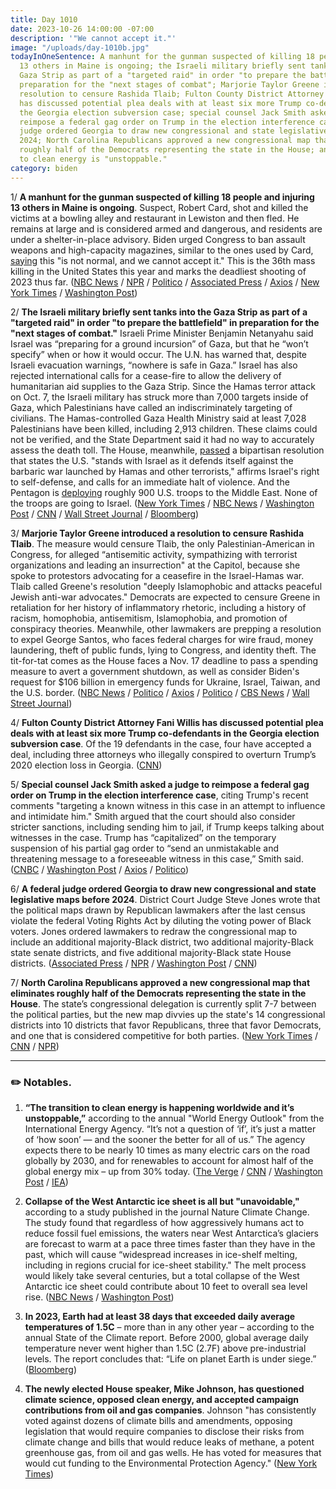 ```yaml
---
title: Day 1010
date: 2023-10-26 14:00:00 -07:00
description: '"We cannot accept it."'
image: "/uploads/day-1010b.jpg"
todayInOneSentence: A manhunt for the gunman suspected of killing 18 people and injuring
  13 others in Maine is ongoing; the Israeli military briefly sent tanks into the
  Gaza Strip as part of a "targeted raid" in order "to prepare the battlefield" in
  preparation for the "next stages of combat"; Marjorie Taylor Greene introduced a
  resolution to censure Rashida Tlaib; Fulton County District Attorney Fani Willis
  has discussed potential plea deals with at least six more Trump co-defendants in
  the Georgia election subversion case; special counsel Jack Smith asked a judge to
  reimpose a federal gag order on Trump in the election interference case; a federal
  judge ordered Georgia to draw new congressional and state legislative maps before
  2024; North Carolina Republicans approved a new congressional map that eliminates
  roughly half of the Democrats representing the state in the House; and the transition
  to clean energy is "unstoppable."
category: biden
---
```


1/ **A manhunt for the gunman suspected of killing 18 people and injuring 13 others in Maine is ongoing**. Suspect, Robert Card, shot and killed the victims at a bowling alley and restaurant in Lewiston and then fled. He remains at large and is considered armed and dangerous, and residents are under a shelter-in-place advisory. Biden urged Congress to ban assault weapons and high-capacity magazines, similar to the ones used by Card, [saying](https://www.whitehouse.gov/briefing-room/statements-releases/2023/10/26/statement-from-president-joe-biden-on-the-shooting-in-lewiston-maine/) this "is not normal, and we cannot accept it." This is the 36th mass killing in the United States this year and marks the deadliest shooting of 2023 thus far. ([NBC News](https://www.nbcnews.com/news/us-news/live-blog/lewiston-maine-shooting-manhunt-gunman-police-live-rcna122270) / [NPR](https://www.npr.org/live-updates/maine-lewiston-shooting-manhunt) / [Politico](https://www.politico.com/news/2023/10/25/active-shooter-lewiston-maine-00123672) / [Associated Press](https://apnews.com/live/lewiston-maine-shooting-live-updates) / [Axios](https://www.axios.com/2017/12/15/deadliest-mass-shootings-modern-us-history) / [New York Times](https://www.nytimes.com/live/2023/10/25/us/lewiston-maine-shooting) / [Washington Post](https://www.washingtonpost.com/nation/2023/10/25/lewiston-maine-shooting-live-updates/))

2/ **The Israeli military briefly sent tanks into the Gaza Strip as part of a "targeted raid" in order "to prepare the battlefield" in preparation for the "next stages of combat."** Israeli Prime Minister Benjamin Netanyahu said Israel was “preparing for a ground incursion” of Gaza, but that he “won’t specify” when or how it would occur. The U.N. has warned that, despite Israeli evacuation warnings, “nowhere is safe in Gaza.” Israel has also rejected international calls for a cease-fire to allow the delivery of humanitarian aid supplies to the Gaza Strip. Since the Hamas terror attack on Oct. 7, the Israeli military has struck more than 7,000 targets inside of Gaza, which Palestinians have called an indiscriminately targeting of civilians. The Hamas-controlled Gaza Health Ministry said at least 7,028 Palestinians have been killed, including 2,913 children. These claims could not be verified, and the State Department said it had no way to accurately assess the death toll. The House, meanwhile, [passed](https://www.politico.com/live-updates/2023/10/25/congress/house-israel-resolution-00123590) a bipartisan resolution that states the U.S. "stands with Israel as it defends itself against the barbaric war launched by Hamas and other terrorists," affirms Israel's right to self-defense, and calls for an immediate halt of violence. And the Pentagon is [deploying](https://www.cnn.com/2023/10/26/politics/us-troops-deploying-middle-east/index.html) roughly 900 U.S. troops to the Middle East. None of the troops are going to Israel. ([New York Times](https://www.nytimes.com/live/2023/10/26/world/israel-hamas-war-gaza-news) / [NBC News](https://www.nbcnews.com/news/world/live-blog/israel-hamas-war-live-updates-rcna122266) / [Washington Post](https://www.washingtonpost.com/world/2023/10/26/israel-war-hamas-gaza-news-palestine/) / [CNN](https://www.cnn.com/middleeast/live-news/israel-hamas-war-gaza-news-10-26-23/index.html) / [Wall Street Journal](https://www.wsj.com/livecoverage/israel-hamas-war-palestinians-news) / [Bloomberg](https://www.bloomberg.com/news/articles/2023-10-26/israel-latest-army-attacks-targets-in-northern-gaza-ground-raid?srnd=premium&sref=MIBMEEoj))

3/ **Marjorie Taylor Greene introduced a resolution to censure Rashida Tlaib**. The measure would censure Tlaib, the only Palestinian-American in Congress, for alleged “antisemitic activity, sympathizing with terrorist organizations and leading an insurrection" at the Capitol, because she spoke to protestors advocating for a ceasefire in the Israel-Hamas war. Tlaib called Greene's resolution "deeply Islamophobic and attacks peaceful Jewish anti-war advocates." Democrats are expected to censure Greene in retaliation for her history of inflammatory rhetoric, including a history of racism, homophobia, antisemitism, Islamophobia, and promotion of conspiracy theories. Meanwhile, other lawmakers are prepping a resolution to expel George Santos, who faces federal charges for wire fraud, money laundering, theft of public funds, lying to Congress, and identity theft. The tit-for-tat comes as the House faces a Nov. 17 deadline to pass a spending measure to avert a government shutdown, as well as consider Biden's request for $106 billion in emergency funds for Ukraine, Israel, Taiwan, and the U.S. border. ([NBC News](https://www.nbcnews.com/politics/congress/rep-marjorie-taylor-greene-files-censure-resolution-accusing-rep-rashi-rcna122329) / [Politico](https://www.politico.com/live-updates/2023/10/26/congress/gop-readies-tlaib-censure-push-00123731) / [Axios](https://www.axios.com/2023/10/26/marjorie-taylor-greene-censuring-rashida-tlaib) / [Politico](https://www.politico.com/live-updates/2023/10/26/congress/maine-shooting-collins-king-suspect-00123767) / [CBS News](https://www.cbsnews.com/news/george-santos-expel-from-house/) / [Wall Street Journal](https://www.wsj.com/politics/new-speaker-mike-johnsons-to-do-list-a-looming-funding-deadline-and-israel-ukraine-aid-8f4a3200))

4/ **Fulton County District Attorney Fani Willis has discussed potential plea deals with at least six more Trump co-defendants in the Georgia election subversion case**. Of the 19 defendants in the case, four have accepted a deal, including three attorneys who illegally conspired to overturn Trump’s 2020 election loss in Georgia. ([CNN](https://www.cnn.com/2023/10/25/politics/fulton-county-da-is-discussing-plea-deals-with-at-least-5-more-trump-co-defendants/))

5/ **Special counsel Jack Smith asked a judge to reimpose a federal gag order on Trump in the election interference case**, citing Trump's recent comments "targeting a known witness in this case in an attempt to influence and intimidate him." Smith argued that the court should also consider stricter sanctions, including sending him to jail, if Trump keeps talking about witnesses in the case. Trump has “capitalized” on the temporary suspension of his partial gag order to “send an unmistakable and threatening message to a foreseeable witness in this case,” Smith said. ([CNBC](https://www.cnbc.com/2023/10/26/trump-election-case-jack-smith-wants-gag-order-reimposed.html) / [Washington Post](https://www.washingtonpost.com/national-security/2023/10/25/special-counsel-trump-trial-comments-jail/) / [Axios](https://www.axios.com/2023/10/26/trump-meadows-gag-order-smith) / [Politico](https://www.politico.com/news/2023/10/25/special-counsel-trump-federal-gag-order-00123676))

6/ **A federal judge ordered Georgia to draw new congressional and state legislative maps before 2024**. District Court Judge Steve Jones wrote that the political maps drawn by Republican lawmakers after the last census violate the federal Voting Rights Act by diluting the voting power of Black voters. Jones ordered lawmakers to redraw the congressional map to include an additional majority-Black district, two additional majority-Black state senate districts, and five additional majority-Black state House districts. ([Associated Press](https://apnews.com/article/georgia-redistricting-voting-rights-3a29f4d5662e8908cc083aa07c37abd4) / [NPR](https://www.npr.org/2023/10/26/1208796830/georgia-redistricting-districts-judge-ruling) / [Washington Post](https://www.washingtonpost.com/politics/2023/10/26/georgia-election-maps-redrawn/) / [CNN](https://www.cnn.com/2023/10/26/politics/georgia-legislative-maps-order/index.html))

7/ **North Carolina Republicans approved a new congressional map that eliminates roughly half of the Democrats representing the state in the House**. The state’s congressional delegation is currently split 7-7 between the political parties, but the new map divvies up the state's 14 congressional districts into 10 districts that favor Republicans, three that favor Democrats, and one that is considered competitive for both parties. ([New York Times](https://www.nytimes.com/2023/10/26/us/politics/north-carolina-republicans-gerrymander.html) / [CNN](https://www.cnn.com/2023/10/25/politics/north-carolina-map-republicans/index.html) / [NPR](https://www.npr.org/2023/10/25/1208002456/north-carolina-redistricting-congressional-districts))

---

### ✏️ Notables.

1. **“The transition to clean energy is happening worldwide and it’s unstoppable,”** according to the annual "World Energy Outlook" from the International Energy Agency. “It’s not a question of ‘if’, it’s just a matter of ‘how soon’ — and the sooner the better for all of us.” The agency expects there to be nearly 10 times as many electric cars on the road globally by 2030, and for renewables to account for almost half of the global energy mix – up from 30% today. ([The Verge](https://www.theverge.com/23930058/forecast-clean-renewable-unstoppable-international-energy-agency) / [CNN](https://www.cnn.com/2023/10/24/energy/iea-oil-gas-coal-demand-peak-2030/index.html) / [Washington Post](https://www.washingtonpost.com/politics/2023/10/24/clean-energy-transition-is-unstoppable-iea-says/) / [IEA](https://www.iea.org/news/the-energy-world-is-set-to-change-significantly-by-2030-based-on-today-s-policy-settings-alone))

2. **Collapse of the West Antarctic ice sheet is all but "unavoidable,"** according to a study published in the journal Nature Climate Change. The study found that regardless of how aggressively humans act to reduce fossil fuel emissions, the waters near West Antarctica’s glaciers are forecast to warm at a pace three times faster than they have in the past, which will cause “widespread increases in ice-shelf melting, including in regions crucial for ice-sheet stability." The melt process would likely take several centuries, but a total collapse of the West Antarctic ice sheet could contribute about 10 feet to overall sea level rise. ([NBC News](https://www.nbcnews.com/science/environment/west-antarctic-ice-sheet-collapse-may-unavoidable-study-finds-rcna120993) / [Washington Post](https://www.washingtonpost.com/climate-environment/2023/10/23/sea-live-rise-antarctic-ice-loss/))

3. **In 2023, Earth had at least 38 days that exceeded daily average temperatures of 1.5C** – more than in any other year – according to the annual State of the Climate report. Before 2000, global average daily temperature never went higher than 1.5C (2.7F) above pre-industrial levels. The report concludes that: “Life on planet Earth is under siege.” ([Bloomberg](https://www.bloomberg.com/news/articles/2023-10-24/state-of-climate-report-sums-up-extreme-weather-this-year?srnd=premium&sref=MIBMEEoj))

4. **The newly elected House speaker, Mike Johnson, has questioned climate science, opposed clean energy, and accepted campaign contributions from oil and gas companies**. Johnson "has consistently voted against dozens of climate bills and amendments, opposing legislation that would require companies to disclose their risks from climate change and bills that would reduce leaks of methane, a potent greenhouse gas, from oil and gas wells. He has voted for measures that would cut funding to the Environmental Protection Agency." ([New York Times](https://www.nytimes.com/2023/10/26/climate/mike-johnson-climate-policies.html))
